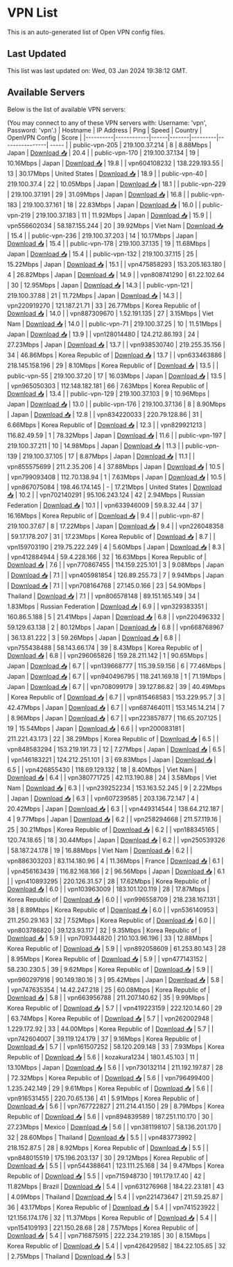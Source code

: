 # VPN List

This is an auto-generated list of Open VPN config files.

## Last Updated

This list was last updated on: Wed, 03 Jan 2024 19:38:12 GMT.

## Available Servers

Below is the list of available VPN servers:

(You may connect to any of these VPN servers with: Username: 'vpn', Password: 'vpn'.)
| Hostname | IP Address | Ping | Speed | Country | OpenVPN Config | Score |
|----------|------------|------|-------|---------|----------------| ----- |
| public-vpn-205 | 219.100.37.214 | 8 | 8.88Mbps | Japan | [Download 📥](./configs/server_0_JP.ovpn) | 20.4 |
| public-vpn-170 | 219.100.37.134 | 19 | 10.16Mbps | Japan | [Download 📥](./configs/server_1_JP.ovpn) | 19.8 |
| vpn604108232 | 138.229.193.55 | 13 | 30.17Mbps | United States | [Download 📥](./configs/server_2_US.ovpn) | 18.9 |
| public-vpn-40 | 219.100.37.4 | 22 | 10.05Mbps | Japan | [Download 📥](./configs/server_3_JP.ovpn) | 18.1 |
| public-vpn-229 | 219.100.37.191 | 29 | 31.09Mbps | Japan | [Download 📥](./configs/server_4_JP.ovpn) | 16.8 |
| public-vpn-183 | 219.100.37.161 | 18 | 22.83Mbps | Japan | [Download 📥](./configs/server_5_JP.ovpn) | 16.0 |
| public-vpn-219 | 219.100.37.183 | 11 | 11.92Mbps | Japan | [Download 📥](./configs/server_6_JP.ovpn) | 15.9 |
| vpn556602034 | 58.187.155.244 | 20 | 39.92Mbps | Viet Nam | [Download 📥](./configs/server_7_VN.ovpn) | 15.4 |
| public-vpn-236 | 219.100.37.203 | 14 | 10.17Mbps | Japan | [Download 📥](./configs/server_8_JP.ovpn) | 15.4 |
| public-vpn-178 | 219.100.37.135 | 19 | 11.68Mbps | Japan | [Download 📥](./configs/server_9_JP.ovpn) | 15.4 |
| public-vpn-132 | 219.100.37.115 | 25 | 15.22Mbps | Japan | [Download 📥](./configs/server_10_JP.ovpn) | 15.1 |
| vpn475858293 | 153.205.163.180 | 4 | 26.82Mbps | Japan | [Download 📥](./configs/server_11_JP.ovpn) | 14.9 |
| vpn808741290 | 61.22.102.64 | 30 | 12.95Mbps | Japan | [Download 📥](./configs/server_12_JP.ovpn) | 14.3 |
| public-vpn-121 | 219.100.37.88 | 21 | 11.72Mbps | Japan | [Download 📥](./configs/server_13_JP.ovpn) | 14.3 |
| vpn220919270 | 121.187.21.71 | 33 | 26.77Mbps | Korea Republic of | [Download 📥](./configs/server_14_KR.ovpn) | 14.0 |
| vpn887309670 | 1.52.191.135 | 27 | 3.15Mbps | Viet Nam | [Download 📥](./configs/server_15_VN.ovpn) | 14.0 |
| public-vpn-71 | 219.100.37.25 | 10 | 11.51Mbps | Japan | [Download 📥](./configs/server_16_JP.ovpn) | 13.9 |
| vpn128014480 | 124.212.86.193 | 24 | 27.23Mbps | Japan | [Download 📥](./configs/server_17_JP.ovpn) | 13.7 |
| vpn938530740 | 219.255.35.156 | 34 | 46.86Mbps | Korea Republic of | [Download 📥](./configs/server_18_KR.ovpn) | 13.7 |
| vpn633463886 | 218.145.158.196 | 29 | 8.10Mbps | Korea Republic of | [Download 📥](./configs/server_19_KR.ovpn) | 13.5 |
| public-vpn-55 | 219.100.37.20 | 17 | 16.03Mbps | Japan | [Download 📥](./configs/server_20_JP.ovpn) | 13.5 |
| vpn965050303 | 112.148.182.181 | 66 | 7.63Mbps | Korea Republic of | [Download 📥](./configs/server_21_KR.ovpn) | 13.4 |
| public-vpn-129 | 219.100.37.103 | 9 | 10.96Mbps | Japan | [Download 📥](./configs/server_22_JP.ovpn) | 13.0 |
| public-vpn-176 | 219.100.37.136 | 8 | 8.90Mbps | Japan | [Download 📥](./configs/server_23_JP.ovpn) | 12.8 |
| vpn834220033 | 220.79.128.86 | 31 | 6.66Mbps | Korea Republic of | [Download 📥](./configs/server_24_KR.ovpn) | 12.3 |
| vpn829921213 | 116.82.49.59 | 1 | 78.32Mbps | Japan | [Download 📥](./configs/server_25_JP.ovpn) | 11.6 |
| public-vpn-197 | 219.100.37.211 | 10 | 14.98Mbps | Japan | [Download 📥](./configs/server_26_JP.ovpn) | 11.3 |
| public-vpn-139 | 219.100.37.105 | 17 | 8.87Mbps | Japan | [Download 📥](./configs/server_27_JP.ovpn) | 11.1 |
| vpn855575699 | 211.2.35.206 | 4 | 37.88Mbps | Japan | [Download 📥](./configs/server_28_JP.ovpn) | 10.5 |
| vpn799093408 | 112.70.138.94 | 1 | 7.63Mbps | Japan | [Download 📥](./configs/server_29_JP.ovpn) | 10.5 |
| vpn867075084 | 198.46.174.145 | - | 17.21Mbps | United States | [Download 📥](./configs/server_30_US.ovpn) | 10.2 |
| vpn702140291 | 95.106.243.124 | 42 | 2.94Mbps | Russian Federation | [Download 📥](./configs/server_31_RU.ovpn) | 10.1 |
| vpn633946009 | 59.8.32.44 | 37 | 16.16Mbps | Korea Republic of | [Download 📥](./configs/server_32_KR.ovpn) | 9.4 |
| public-vpn-87 | 219.100.37.67 | 8 | 17.22Mbps | Japan | [Download 📥](./configs/server_33_JP.ovpn) | 9.4 |
| vpn226048358 | 59.17.178.207 | 31 | 17.23Mbps | Korea Republic of | [Download 📥](./configs/server_34_KR.ovpn) | 8.7 |
| vpn159703190 | 219.75.222.249 | 4 | 5.60Mbps | Japan | [Download 📥](./configs/server_35_JP.ovpn) | 8.3 |
| vpn412884944 | 59.4.228.166 | 32 | 16.63Mbps | Korea Republic of | [Download 📥](./configs/server_36_KR.ovpn) | 7.6 |
| vpn770867455 | 114.159.225.101 | 3 | 9.08Mbps | Japan | [Download 📥](./configs/server_37_JP.ovpn) | 7.1 |
| vpn405981854 | 126.89.255.73 | 7 | 9.94Mbps | Japan | [Download 📥](./configs/server_38_JP.ovpn) | 7.1 |
| vpn708164768 | 27.145.0.166 | 23 | 54.90Mbps | Thailand | [Download 📥](./configs/server_39_TH.ovpn) | 7.1 |
| vpn806578148 | 89.151.165.149 | 34 | 1.83Mbps | Russian Federation | [Download 📥](./configs/server_40_RU.ovpn) | 6.9 |
| vpn329383351 | 160.86.5.188 | 5 | 21.41Mbps | Japan | [Download 📥](./configs/server_41_JP.ovpn) | 6.8 |
| vpn220496332 | 59.129.63.138 | 2 | 80.12Mbps | Japan | [Download 📥](./configs/server_42_JP.ovpn) | 6.8 |
| vpn668768967 | 36.13.81.222 | 3 | 59.26Mbps | Japan | [Download 📥](./configs/server_43_JP.ovpn) | 6.8 |
| vpn755438488 | 58.143.66.174 | 39 | 8.43Mbps | Korea Republic of | [Download 📥](./configs/server_44_KR.ovpn) | 6.8 |
| vpn296065826 | 159.28.211.142 | 1 | 90.65Mbps | Japan | [Download 📥](./configs/server_45_JP.ovpn) | 6.7 |
| vpn139668777 | 115.39.59.156 | 6 | 77.46Mbps | Japan | [Download 📥](./configs/server_46_JP.ovpn) | 6.7 |
| vpn940496795 | 118.241.169.18 | 1 | 71.19Mbps | Japan | [Download 📥](./configs/server_47_JP.ovpn) | 6.7 |
| vpn708099179 | 39.127.86.82 | 39 | 40.49Mbps | Korea Republic of | [Download 📥](./configs/server_48_KR.ovpn) | 6.7 |
| vpn815468583 | 153.229.95.7 | 3 | 42.47Mbps | Japan | [Download 📥](./configs/server_49_JP.ovpn) | 6.7 |
| vpn687464011 | 153.145.14.214 | 7 | 8.96Mbps | Japan | [Download 📥](./configs/server_50_JP.ovpn) | 6.7 |
| vpn223857877 | 116.65.207.125 | 19 | 15.54Mbps | Japan | [Download 📥](./configs/server_51_JP.ovpn) | 6.6 |
| vpn200083181 | 211.221.43.173 | 22 | 38.29Mbps | Korea Republic of | [Download 📥](./configs/server_52_KR.ovpn) | 6.5 |
| vpn848583294 | 153.219.191.73 | 12 | 7.27Mbps | Japan | [Download 📥](./configs/server_53_JP.ovpn) | 6.5 |
| vpn146183221 | 124.212.251.101 | 3 | 69.83Mbps | Japan | [Download 📥](./configs/server_54_JP.ovpn) | 6.5 |
| vpn426855430 | 118.69.129.132 | 18 | 8.40Mbps | Viet Nam | [Download 📥](./configs/server_55_VN.ovpn) | 6.4 |
| vpn380771725 | 42.113.190.88 | 24 | 3.58Mbps | Viet Nam | [Download 📥](./configs/server_56_VN.ovpn) | 6.3 |
| vpn239252234 | 153.163.52.245 | 9 | 2.22Mbps | Japan | [Download 📥](./configs/server_57_JP.ovpn) | 6.3 |
| vpn607239585 | 203.136.72.147 | 4 | 20.42Mbps | Japan | [Download 📥](./configs/server_58_JP.ovpn) | 6.3 |
| vpn449314544 | 138.64.212.187 | 4 | 9.77Mbps | Japan | [Download 📥](./configs/server_59_JP.ovpn) | 6.2 |
| vpn258294668 | 211.57.119.16 | 25 | 30.21Mbps | Korea Republic of | [Download 📥](./configs/server_60_KR.ovpn) | 6.2 |
| vpn188345165 | 120.74.18.65 | 18 | 30.44Mbps | Japan | [Download 📥](./configs/server_61_JP.ovpn) | 6.2 |
| vpn250539326 | 58.187.24.178 | 19 | 16.88Mbps | Viet Nam | [Download 📥](./configs/server_62_VN.ovpn) | 6.2 |
| vpn886303203 | 83.114.180.96 | 4 | 11.36Mbps | France | [Download 📥](./configs/server_63_FR.ovpn) | 6.1 |
| vpn456163439 | 116.82.168.166 | 2 | 96.56Mbps | Japan | [Download 📥](./configs/server_64_JP.ovpn) | 6.1 |
| vpn410893295 | 220.126.31.57 | 28 | 17.62Mbps | Korea Republic of | [Download 📥](./configs/server_65_KR.ovpn) | 6.0 |
| vpn103963009 | 183.101.120.119 | 28 | 17.87Mbps | Korea Republic of | [Download 📥](./configs/server_66_KR.ovpn) | 6.0 |
| vpn996558709 | 218.238.167.131 | 38 | 8.89Mbps | Korea Republic of | [Download 📥](./configs/server_67_KR.ovpn) | 6.0 |
| vpn536140953 | 211.250.29.163 | 32 | 7.52Mbps | Korea Republic of | [Download 📥](./configs/server_68_KR.ovpn) | 6.0 |
| vpn803786820 | 39.123.93.117 | 32 | 9.35Mbps | Korea Republic of | [Download 📥](./configs/server_69_KR.ovpn) | 5.9 |
| vpn709344820 | 210.103.96.196 | 33 | 12.88Mbps | Korea Republic of | [Download 📥](./configs/server_70_KR.ovpn) | 5.9 |
| vpn892058609 | 61.253.80.143 | 28 | 8.95Mbps | Korea Republic of | [Download 📥](./configs/server_71_KR.ovpn) | 5.9 |
| vpn477143152 | 58.230.230.5 | 39 | 9.62Mbps | Korea Republic of | [Download 📥](./configs/server_72_KR.ovpn) | 5.9 |
| vpn960297916 | 90.149.180.16 | 3 | 95.42Mbps | Japan | [Download 📥](./configs/server_73_JP.ovpn) | 5.8 |
| vpn747635354 | 14.42.247.218 | 25 | 60.08Mbps | Korea Republic of | [Download 📥](./configs/server_74_KR.ovpn) | 5.8 |
| vpn663956788 | 211.207.140.62 | 35 | 9.99Mbps | Korea Republic of | [Download 📥](./configs/server_75_KR.ovpn) | 5.7 |
| vpn419223159 | 222.120.14.60 | 29 | 63.74Mbps | Korea Republic of | [Download 📥](./configs/server_76_KR.ovpn) | 5.7 |
| vpn262002948 | 1.229.172.92 | 33 | 44.00Mbps | Korea Republic of | [Download 📥](./configs/server_77_KR.ovpn) | 5.7 |
| vpn742604007 | 39.119.124.179 | 37 | 9.16Mbps | Korea Republic of | [Download 📥](./configs/server_78_KR.ovpn) | 5.7 |
| vpn161507252 | 58.120.209.148 | 33 | 7.93Mbps | Korea Republic of | [Download 📥](./configs/server_79_KR.ovpn) | 5.6 |
| kozakura1234 | 180.1.45.103 | 11 | 13.10Mbps | Japan | [Download 📥](./configs/server_80_JP.ovpn) | 5.6 |
| vpn730132114 | 211.192.197.87 | 28 | 72.32Mbps | Korea Republic of | [Download 📥](./configs/server_81_KR.ovpn) | 5.6 |
| vpn796499400 | 1.235.242.149 | 29 | 9.61Mbps | Korea Republic of | [Download 📥](./configs/server_82_KR.ovpn) | 5.6 |
| vpn916531455 | 220.70.65.136 | 41 | 5.91Mbps | Korea Republic of | [Download 📥](./configs/server_83_KR.ovpn) | 5.6 |
| vpn767722827 | 211.214.41.150 | 29 | 8.79Mbps | Korea Republic of | [Download 📥](./configs/server_84_KR.ovpn) | 5.6 |
| vpn894839589 | 187.251.110.170 | 30 | 27.23Mbps | Mexico | [Download 📥](./configs/server_85_MX.ovpn) | 5.6 |
| vpn381198107 | 58.136.201.170 | 32 | 28.60Mbps | Thailand | [Download 📥](./configs/server_86_TH.ovpn) | 5.5 |
| vpn483773992 | 218.152.87.5 | 28 | 8.92Mbps | Korea Republic of | [Download 📥](./configs/server_87_KR.ovpn) | 5.5 |
| vpn848015519 | 175.196.203.137 | 30 | 29.12Mbps | Korea Republic of | [Download 📥](./configs/server_88_KR.ovpn) | 5.5 |
| vpn544388641 | 123.111.25.168 | 34 | 9.47Mbps | Korea Republic of | [Download 📥](./configs/server_89_KR.ovpn) | 5.5 |
| vpn715948730 | 191.179.17.40 | 42 | 11.82Mbps | Brazil | [Download 📥](./configs/server_90_BR.ovpn) | 5.4 |
| vpn631276968 | 184.22.23.181 | 43 | 4.09Mbps | Thailand | [Download 📥](./configs/server_91_TH.ovpn) | 5.4 |
| vpn221473647 | 211.59.25.87 | 36 | 43.17Mbps | Korea Republic of | [Download 📥](./configs/server_92_KR.ovpn) | 5.4 |
| vpn741523922 | 121.156.174.176 | 32 | 11.37Mbps | Korea Republic of | [Download 📥](./configs/server_93_KR.ovpn) | 5.4 |
| vpn154109193 | 221.150.28.68 | 28 | 7.57Mbps | Korea Republic of | [Download 📥](./configs/server_94_KR.ovpn) | 5.4 |
| vpn716875915 | 222.234.219.185 | 30 | 8.15Mbps | Korea Republic of | [Download 📥](./configs/server_95_KR.ovpn) | 5.4 |
| vpn426429582 | 184.22.105.65 | 32 | 2.75Mbps | Thailand | [Download 📥](./configs/server_96_TH.ovpn) | 5.3 |
